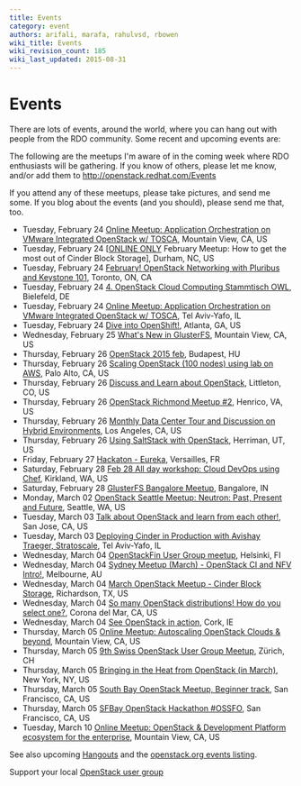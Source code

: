 ```yaml
---
title: Events
category: event
authors: arifali, marafa, rahulvsd, rbowen
wiki_title: Events
wiki_revision_count: 185
wiki_last_updated: 2015-08-31
---
```


# Events

There are lots of events, around the world, where you can hang out with people from the RDO community. Some recent and upcoming events are:

The following are the meetups I'm aware of in the coming week where RDO enthusiasts will be gathering. If you know of others, please let me know, and/or add them to <http://openstack.redhat.com/Events>

If you attend any of these meetups, please take pictures, and send me some. If you blog about the events (and you should), please send me that, too.

*   Tuesday, February 24 [Online Meetup: Application Orchestration on VMware Integrated OpenStack w/ TOSCA](http://www.meetup.com/Cloud-Online-Meetup/events/220273066/), Mountain View, CA, US
*   Tuesday, February 24 [[ONLINE ONLY](http://www.meetup.com/Triangle-OpenStack-Meetup/events/220417856/) February Meetup: How to get the most out of Cinder Block Storage], Durham, NC, US
*   Tuesday, February 24 [February! OpenStack Networking with Pluribus and Keystone 101](http://www.meetup.com/OpenStackTO/events/220337066/), Toronto, ON, CA
*   Tuesday, February 24 [4. OpenStack Cloud Computing Stammtisch OWL](http://www.meetup.com/OpenStack-Cloud-Computing-Stammtisch-OWL/events/220322422/), Bielefeld, DE
*   Tuesday, February 24 [Online Meetup: Application Orchestration on VMware Integrated OpenStack w/ TOSCA](http://www.meetup.com/IGTCloud/events/220498519/), Tel Aviv-Yafo, IL
*   Tuesday, February 24 [Dive into OpenShift!](http://www.meetup.com/Atlanta-Red-Hat-User-Group/events/220040380/), Atlanta, GA, US
*   Wednesday, February 25 [What's New in GlusterFS](http://www.meetup.com/GlusterFS-Silicon-Valley/events/215281682/), Mountain View, CA, US
*   Thursday, February 26 [OpenStack 2015 feb](http://www.meetup.com/OpenStack-Hungary-Meetup-Group/events/220145750/), Budapest, HU
*   Thursday, February 26 [Scaling OpenStack (100 nodes) using lab on AWS](http://www.meetup.com/SF-Bay-Area-Systems-Engineers-meetup/events/220518045/), Palo Alto, CA, US
*   Thursday, February 26 [Discuss and Learn about OpenStack](http://www.meetup.com/OpenStack-Denver/events/220437297/), Littleton, CO, US
*   Thursday, February 26 [OpenStack Richmond Meetup #2](http://www.meetup.com/OpenStack-Richmond/events/219940260/), Henrico, VA, US
*   Thursday, February 26 [Monthly Data Center Tour and Discussion on Hybrid Environments](http://www.meetup.com/LA-OC-Data-Center-Tour-Public-Private-Cloud-Discussions/events/219154709/), Los Angeles, CA, US
*   Thursday, February 26 [Using SaltStack with OpenStack](http://www.meetup.com/openstack-utah/events/220158218/), Herriman, UT, US
*   Friday, February 27 [Hackaton - Eureka](http://www.meetup.com/Versailles-Cloud-based-Social-Media-Meetup/events/219826836/), Versailles, FR
*   Saturday, February 28 [Feb 28 All day workshop: Cloud DevOps using Chef](http://www.meetup.com/cloudgenius/events/220044553/), Kirkland, WA, US
*   Saturday, February 28 [GlusterFS Bangalore Meetup](http://www.meetup.com/glusterfs-India/events/220384138/), Bangalore, IN
*   Monday, March 02 [OpenStack Seattle Meetup: Neutron: Past, Present and Future](http://www.meetup.com/OpenStack-Seattle/events/198405862/), Seattle, WA, US
*   Tuesday, March 03 [Talk about OpenStack and learn from each other!](http://www.meetup.com/Silicon-Valley-OpenStack-Ops-Meetup/events/220446010/), San Jose, CA, US
*   Tuesday, March 03 [Deploying Cinder in Production with Avishay Traeger, Stratoscale](http://www.meetup.com/OpenStack-Israel/events/220597849/), Tel Aviv-Yafo, IL
*   Wednesday, March 04 [OpenStackFin User Group meetup](http://www.meetup.com/OpenStack-Finland-User-Group/events/219849986/), Helsinki, FI
*   Wednesday, March 04 [Sydney Meetup (March) - OpenStack CI and NFV Intro!](http://www.meetup.com/Australian-OpenStack-User-Group/events/220202249/), Melbourne, AU
*   Wednesday, March 04 [March OpenStack Meetup - Cinder Block Storage](http://www.meetup.com/OpenStack-DFW/events/218262322/), Richardson, TX, US
*   Wednesday, March 04 [So many OpenStack distributions! How do you select one?](http://www.meetup.com/OpenStackOC/events/220605095/), Corona del Mar, CA, US
*   Wednesday, March 04 [See OpenStack in action](http://www.meetup.com/OpenStack-Ireland/events/94463822/), Cork, IE
*   Thursday, March 05 [Online Meetup: Autoscaling OpenStack Clouds & beyond](http://www.meetup.com/Cloud-Online-Meetup/events/220324415/), Mountain View, CA, US
*   Thursday, March 05 [9th Swiss OpenStack User Group Meetup](http://www.meetup.com/openstack-ch/events/219017178/), Zürich, CH
*   Thursday, March 05 [Bringing in the Heat from OpenStack (in March)](http://www.meetup.com/OpenStack-for-Enterprises-NYC/events/220537721/), New York, NY, US
*   Thursday, March 05 [South Bay OpenStack Meetup, Beginner track](http://www.meetup.com/openstack/events/209717452/), San Francisco, CA, US
*   Thursday, March 05 [SFBay OpenStack Hackathon #OSSFO](http://www.meetup.com/openstack/events/176812482/), San Francisco, CA, US
*   Tuesday, March 10 [Online Meetup: OpenStack & Development Platform ecosystem for the enterprise](http://www.meetup.com/Cloud-Online-Meetup/events/220346429/), Mountain View, CA, US

See also upcoming [Hangouts](Hangouts) and the [openstack.org events listing](http://www.openstack.org/community/events/).

Support your local [OpenStack user group](https://wiki.openstack.org/wiki/OpenStack_User_Groups)

